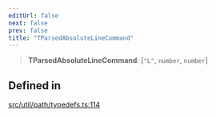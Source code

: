 ```yaml
---
editUrl: false
next: false
prev: false
title: "TParsedAbsoluteLineCommand"
---
```


> **TParsedAbsoluteLineCommand**: [`"L"`, `number`, `number`]

## Defined in

[src/util/path/typedefs.ts:114](https://github.com/fabricjs/fabric.js/blob/v6.0.0-rc4/src/util/path/typedefs.ts#L114)
